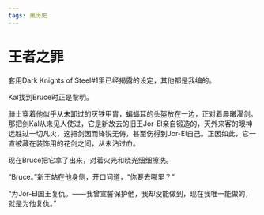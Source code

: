 ```yaml
---
tags: 黑历史
---
```


# 王者之罪

套用Dark Knights of Steel#1里已经揭露的设定，其他都是我编的。



Kal找到Bruce时正是黎明。

骑士穿着他似乎从未卸过的灰铁甲胄，蝙蝠耳的头盔放在一边，正对着晨曦濯剑。那把剑Kal从未见人使过，它是新故去的旧王Jor-El亲自锻造的，天外来客的眼神远胜过一切凡火，这把剑因而锋锐无俦，甚至伤得到Jor-El自己。正因如此，它一直被藏在装饰用的花剑之间，从未沾过血。

现在Bruce把它拿了出来，对着火光和晓光细细擦洗。

“Bruce。”新王站在他身侧，开口问道，“你要去哪里？”

“为Jor-El国王复仇。——我曾宣誓保护他，我却没能做到，现在我唯一能做的，就是为他复仇。”
